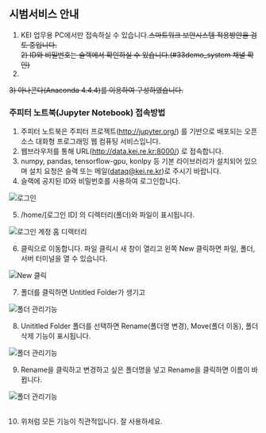 ## 시범서비스 안내
1) KEI 업무용 PC에서만 접속하실 수 있습니다.~~스마트워크 보안시스템 적용방안을 검토 중입니다.~~  
~~2) ID와 비밀번호는 슬랙에서 확인하실 수 있습니다.(#33demo_system 채녈 확인)~~  
2)   
~~3) 아나콘다(Anaconda 4.4.4)를 이용하여 구성하였습니다.~~   

### 주피터 노트북(Jupyter Notebook) 접속방법
1) 주피터 노트북은 주피터 프로젝트(http://jupyter.org/) 를 기반으로 배포되는 오픈소스 대화형 프로그래밍 웹 컴퓨팅 서비스입니다.
2) 웹브라우저를 통해 URL(http://data.kei.re.kr:8000/) 로 접속합니다.
3) numpy, pandas, tensorflow-gpu, konlpy 등 기본 라이브러리가 설치되어 있으며 설치 요청은 슬랙 또는 메일(dataq@kei.re.kr)로 주시기 바랍니다.
4) 슬랙에 공지된 ID와 비밀번호를 사용하여 로그인합니다.

![로그인](imgs/01_jupyter_login.jpg)

5) /home/[로그인 ID] 의 디렉터리(폴더)와 파일이 표시됩니다.

![로그인 계정 홈 디렉터리](imgs/02_jupyter_home.jpg)

6) 클릭으로 이동합니다. 파일 클릭시 새 창이 열리고 왼쪽 New 클릭하면 파일, 폴더, 서버 터미널을 열 수 있습니다.

![New 클릭](imgs/03_jupyter_new.jpg)

7) 폴더를 클릭하면 Untitled Folder가 생기고

![폴더 관리기능](imgs/04_jupyter_new_folder.jpg)

8) Unititled Folder 폴더를 선택하면 Rename(폴더명 변경), Move(폴더 이동), 폴더 삭제 기능이 표시됩니다.

![폴더 관리기능](imgs/05_jupyter_rename_folder1.jpg)

9) Rename을 클릭하고 변경하고 싶은 폴더명을 넣고 Rename을 클릭하면 이름이 바뀝니다.

![폴더 관리기능](imgs/06_jupyter_rename_folder2.jpg)

##

10) 위처럼 모든 기능이 직관적입니다. 잘 사용하세요.
